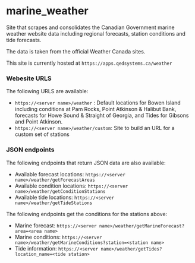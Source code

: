 # marine_weather
Site that scrapes and consolidates the Canadian Government marine weather website data including
regional forecasts, station conditions and tide forecasts.

The data is taken from the official Weather Canada sites.

This site is currently hosted at `https://apps.qedsystems.ca/weather`
### Webesite URLS
The following URLS are available:

- `https://<server name>/weather` : Default locations for Bowen Island including conditions at
Pam Rocks, Point Atkinson & Halibut Bank, forecasts for Howe Sound & Straight of Georgia, and Tides
for Gibsons and Point Atkinson.
- `https://<server name>/weather/custom`: Site to build an URL for a custom set of stations

### JSON endpoints
The following endpoints that return JSON data are also available:
- Available forecast locations: `https://<server name>/weather/getForecastAreas`
- Available condition locations: `https://<server name>/weather/getConditionStations`
- Available tide locations: `https://<server name>/weather/getTideStations`

The following endpoints get the conditions for the stations above:
- Marine forecast: `https://<server name>/weather/getMarineForecast?area=<area name>`
- Marine conditions: `https://<server name>/weather/getMarineConditions?station=<station name>`
- Tide information: `https://<server name>/weather/getTides?location_name=<tide station>`

